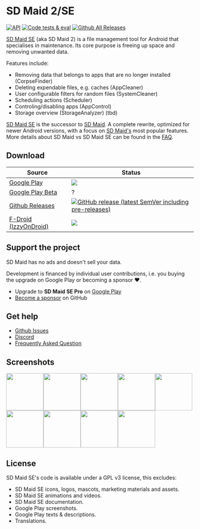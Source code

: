 # SD Maid 2/SE

[![API](https://img.shields.io/badge/API-26%2B-brightgreen.svg?style=flat)](https://android-arsenal.com/api?level=26)
[![Code tests & eval](https://github.com/d4rken/sdmaid-se/actions/workflows/code-checks.yml/badge.svg)](https://github.com/d4rken/sdmaid-se/actions/workflows/code-checks.yml)
[![Github All Releases](https://img.shields.io/github/downloads/d4rken/sdmaid-se/total.svg)]()

[SD Maid SE](https://github.com/d4rken/sdmaid-se) (aka SD Maid 2) is a file management tool for Android that specialises in maintenance. Its core purpose is freeing up space and removing unwanted data.

Features include:

* Removing data that belongs to apps that are no longer installed (CorpseFinder)
* Deleting expendable files, e.g. caches (AppCleaner)
* User configurable filters for random files (SystemCleaner)
* Scheduling actions (Scheduler)
* Controling/disabling apps (AppControl)
* Storage overview (StorageAnalyzer) (tbd)

[SD Maid SE](https://github.com/d4rken/sdmaid-se) is the successor
to [SD Maid](https://play.google.com/store/apps/details?id=eu.thedarken.sdm). A complete rewrite, optimized for newer
Android versions, with a focus on [SD Maid's](https://play.google.com/store/apps/details?id=eu.thedarken.sdm) most
popular features. More details about SD Maid vs SD Maid SE can be found in
the [FAQ](https://github.com/d4rken/sdmaid-se/wiki/FAQ).

## Download

| Source                                                                       | Status                                                                                                                                                                                                                                                     |
|------------------------------------------------------------------------------|------------------------------------------------------------------------------------------------------------------------------------------------------------------------------------------------------------------------------------------------------------|
| [Google Play](https://play.google.com/store/apps/details?id=eu.darken.sdmse) | [![](https://img.shields.io/endpoint?color=green&logo=google-play&logoColor=green&url=https%3A%2F%2Fplayshields.herokuapp.com%2Fplay%3Fi%3Deu.darken.sdmse%26l%3DAndroid%26m%3D%24version)](https://play.google.com/store/apps/details?id=eu.darken.sdmse) |
| [Google Play Beta](https://play.google.com/apps/testing/eu.darken.sdmse)     | ?                                                                                                                                                                                                                                                          |
| [Github Releases](https://github.com/d4rken/sdmaid-se/releases)              | [![GitHub release (latest SemVer including pre-releases)](https://img.shields.io/github/v/release/d4rken/sdmaid-se?include_prereleases&label=GitHub)](https://github.com/d4rken/sdmaid-se/releases/latest)                                                 |
| [F-Droid (IzzyOnDroid)](https://apt.izzysoft.de/packages/eu.darken.sdmse/)   | [![](https://img.shields.io/endpoint?url=https://apt.izzysoft.de/fdroid/api/v1/shield/eu.darken.sdmse)](https://apt.izzysoft.de/packages/eu.darken.sdmse/)                                                                                                 |

## Support the project

SD Maid has no ads and doesn't sell your data.

Development is financed by individual user contributions, i.e. you buying the upgrade on Google Play or becoming a sponsor ❤️.

* Upgrade to **SD Maid SE Pro** on [Google Play](https://play.google.com/store/apps/details?id=eu.darken.sdmse)
* [Become a sponsor](https://github.com/sponsors/d4rken) on GitHub

## Get help

* [Github Issues](https://github.com/d4rken/sdmaid-se/issues)
* [Discord](https://discord.gg/8Fjy6PTfXu)
* [Frequently Asked Question](https://github.com/d4rken/sdmaid-se/wiki/FAQ)

## Screenshots

<img src="https://github.com/d4rken/sdmaid-se/raw/main/.assets/screenshots/1.png" width="100"><img src="https://github.com/d4rken/sdmaid-se/raw/main/.assets/screenshots/2.png" width="100"><img src="https://github.com/d4rken/sdmaid-se/raw/main/.assets/screenshots/3.png" width="100"><img src="https://github.com/d4rken/sdmaid-se/raw/main/.assets/screenshots/4.png" width="100"><img src="https://github.com/d4rken/sdmaid-se/raw/main/.assets/screenshots/5.png" width="100"><img src="https://github.com/d4rken/sdmaid-se/raw/main/.assets/screenshots/6.png" width="100"><img src="https://github.com/d4rken/sdmaid-se/raw/main/.assets/screenshots/7.png" width="100"><img src="https://github.com/d4rken/sdmaid-se/raw/main/.assets/screenshots/8.png" width="100"><img src="https://github.com/d4rken/sdmaid-se/raw/main/.assets/screenshots/9.png" width="100">

## License

SD Maid SE's code is available under a GPL v3 license, this excludes:

* SD Maid SE icons, logos, mascots, marketing materials and assets.
* SD Maid SE animations and videos.
* SD Maid SE documentation.
* Google Play screenshots.
* Google Play texts & descriptions.
* Translations.
